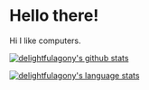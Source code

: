 # Hello there!

Hi I like computers.

[![delightfulagony's github stats](https://github-readme-stats.vercel.app/api?username=delightfulagony&hide_border=true&show_icons=true&title_color=58A6FF&icon_color=58A6FF&text_color=58A6FF&bg_color=0000)](https://github.com/delightfulagony)

[![delightfulagony's language stats](https://github-readme-stats.vercel.app/api/top-langs/?username=delightfulagony&layout=compact&exclude_repo=dotfiles,delightfulagony.github.io,ed_pfinal.github.io&hide_border=true&title_color=58A6FF&icon_color=58A6FF&text_color=58A6FF&bg_color=0000)](https://github.com/delightfulagony?tab=repositories)

<!--
**delightfulagony/delightfulagony** is a ✨ _special_ ✨ repository because its `README.md` (this file) appears on your GitHub profile.

Here are some ideas to get you started:

- 🔭 I’m currently working on ...
- 🌱 I’m currently learning ...
- 👯 I’m looking to collaborate on ...
- 🤔 I’m looking for help with ...
- 💬 Ask me about ...
- 📫 How to reach me: ...
- 😄 Pronouns: ...
- ⚡ Fun fact: ...
-->
